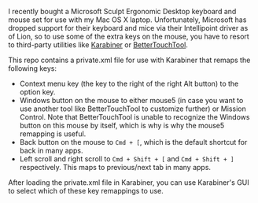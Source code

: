 I recently bought a Microsoft Sculpt Ergonomic Desktop keyboard and mouse set
for use with my Mac OS X laptop. Unfortunately, Microsoft has dropped support
for their keyboard and mice via their Intellipoint driver as of Lion, so to use
some of the extra keys on the mouse, you have to resort to third-party utilities
like [Karabiner](https://pqrs.org/osx/karabiner/) or
[BetterTouchTool](https://www.boastr.net).

This repo contains a private.xml file for use with Karabiner that remaps the
following keys:

- Context menu key (the key to the right of the right Alt button) to the option
  key.
- Windows button on the mouse to either mouse5 (in case you want to use another
  tool like BetterTouchTool to customize further) or Mission Control. Note that
  BetterTouchTool is unable to recognize the Windows button on this mouse by
  itself, which is why is why the mouse5 remapping is useful.
- Back button on the mouse to `Cmd + [`, which is the default shortcut for back
  in many apps.
- Left scroll and right scroll to `Cmd + Shift + [` and `Cmd + Shift + ]`
  respectively. This maps to previous/next tab in many apps.

After loading the private.xml file in Karabiner, you can use Karabiner's GUI to
select which of these key remappings to use.